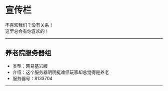 # 宣传栏

不喜欢我们？没有关系！  
这里总会有你喜欢的！

* * *

## 养老院服务器组  

* 类型：网易基岩版  
* 介绍：这个服务器明明挺难但玩家却总觉得是养老  
* 服务器号：8133704

* * *
